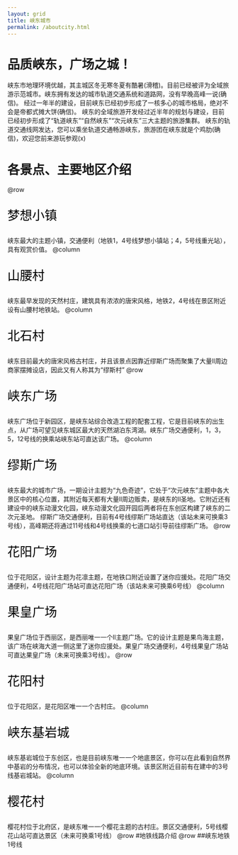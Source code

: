 ```yaml
---
layout: grid
title: 峡东城市
permalink: /aboutcity.html
---
```


# 品质峡东，广场之城！
峡东市地理环境优越，其主城区冬无寒冬夏有酷暑(滑稽)。目前已经被评为全域旅游示范城市。峡东拥有发达的城市轨道交通系统和道路网，没有早晚高峰一说(确信)。
经过一年半的建设，目前峡东已经初步形成了一核多心的城市格局，绝对不会是帝都式摊大饼(确信)。
峡东的全域旅游开发经过近半年的规划与建设，目前已经初步形成了“轨道峡东”“自然峡东”“次元峡东”三大主题的旅游集群。
峡东的轨道交通线网发达，您可以乘坐轨道交通畅游峡东，旅游团在峡东就是个鸡肋(确信)，欢迎您前来游玩参观(x)

# 各景点、主要地区介绍
@row
<p style="font-size:2em;color:black">梦想小镇</p>
峡东最大的主题小镇，交通便利（地铁1，4号线梦想小镇站；4，5号线重光站），具有观赏价值。
@column
<p style="font-size:2em;color:black">山腰村</p>
峡东最早发现的天然村庄，建筑具有浓浓的唐宋风格，地铁2，4号线在景区附近设有山腰村地铁站。
@column
<p style="font-size:2em;color:black">北石村</p>
峡东目前最大的唐宋风格古村庄，并且该景点因靠近缪斯广场而聚集了大量ll周边商家摆摊设店，因此又有人称其为“缪斯村”
@row
<p style="font-size:2em;color:black">峡东广场</p>
峡东广场位于新园区，是峡东站综合改造工程的配套工程，它是目前峡东的出生点，从广场可望见峡东城区最大的天然湖泊东湾湖。峡东广场交通便利，1，3，5，12号线的换乘站峡东站可直达该广场。
@column
<p style="font-size:2em;color:black">缪斯广场</p>
峡东最大的城市广场，一期设计主题为“九色奇迹”，它处于“次元峡东”主题中各大景区中的核心位置，其附近每天都有大量ll周边贩卖，是峡东的ll圣地。它附近还有建设中的峡东动漫文化园，峡东动漫文化园开园后两者将在东创区构建了峡东的二次元圣地。
缪斯广场交通便利，目前有4号线缪斯广场站直达（该站未来可换乘3号线），高峰期还将通过11号线和4号线换乘的七道口站引导前往缪斯广场。
@row
<p style="font-size:2em;color:black">花阳广场</p>
位于花阳区，设计主题为花凛主题，在地铁口附近设置了迷你应援处。花阳广场交通便利，4号线花阳广场站可直达花阳广场（该站未来可换乘6号线）
@column
<p style="font-size:2em;color:black">果皇广场</p>
果皇广场位于西丽区，是西丽唯一一个ll主题广场。它的设计主题是果鸟海主题，该广场在峡海大道一侧这里了迷你应援处。果皇广场交通便利，4号线果皇广场站可直达果皇广场（未来可换乘3号线）。
@row
<p style="font-size:2em;color:black">花阳村</p>
位于花阳区，是花阳区唯一一个古村庄。
@column
<p style="font-size:2em;color:black">峡东基岩城</p>
峡东基岩城位于东创区，也是目前峡东唯一一个地底景区，你可以在此看到自然界中基岩的分布情况，也可以体验全新的地底环境。该景区附近目前有在建中的3号线基岩城站。
@column
<p style="font-size:2em;color:black">樱花村</p>
樱花村位于北府区，是峡东唯一一个樱花主题的古村庄。景区交通便利，5号线樱花山站可直达景区（未来可换乘1号线）
@row
#地铁线路介绍
@row
##峡东地铁1号线
